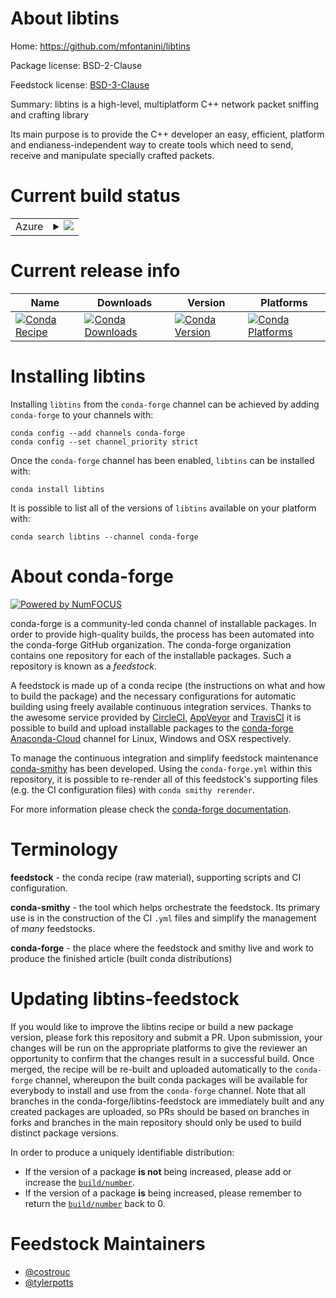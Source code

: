 About libtins
=============

Home: https://github.com/mfontanini/libtins

Package license: BSD-2-Clause

Feedstock license: [BSD-3-Clause](https://github.com/conda-forge/libtins-feedstock/blob/master/LICENSE.txt)

Summary: libtins is a high-level, multiplatform C++ network packet sniffing and crafting library

Its main purpose is to provide the C++ developer an easy,
efficient, platform and endianess-independent way to create tools
which need to send, receive and manipulate specially crafted
packets.


Current build status
====================


<table>
    
  <tr>
    <td>Azure</td>
    <td>
      <details>
        <summary>
          <a href="https://dev.azure.com/conda-forge/feedstock-builds/_build/latest?definitionId=13316&branchName=master">
            <img src="https://dev.azure.com/conda-forge/feedstock-builds/_apis/build/status/libtins-feedstock?branchName=master">
          </a>
        </summary>
        <table>
          <thead><tr><th>Variant</th><th>Status</th></tr></thead>
          <tbody><tr>
              <td>linux_64</td>
              <td>
                <a href="https://dev.azure.com/conda-forge/feedstock-builds/_build/latest?definitionId=13316&branchName=master">
                  <img src="https://dev.azure.com/conda-forge/feedstock-builds/_apis/build/status/libtins-feedstock?branchName=master&jobName=linux&configuration=linux_64_" alt="variant">
                </a>
              </td>
            </tr><tr>
              <td>osx_64_openssl1.1.1</td>
              <td>
                <a href="https://dev.azure.com/conda-forge/feedstock-builds/_build/latest?definitionId=13316&branchName=master">
                  <img src="https://dev.azure.com/conda-forge/feedstock-builds/_apis/build/status/libtins-feedstock?branchName=master&jobName=osx&configuration=osx_64_openssl1.1.1" alt="variant">
                </a>
              </td>
            </tr><tr>
              <td>osx_64_openssl3</td>
              <td>
                <a href="https://dev.azure.com/conda-forge/feedstock-builds/_build/latest?definitionId=13316&branchName=master">
                  <img src="https://dev.azure.com/conda-forge/feedstock-builds/_apis/build/status/libtins-feedstock?branchName=master&jobName=osx&configuration=osx_64_openssl3" alt="variant">
                </a>
              </td>
            </tr><tr>
              <td>win_64</td>
              <td>
                <a href="https://dev.azure.com/conda-forge/feedstock-builds/_build/latest?definitionId=13316&branchName=master">
                  <img src="https://dev.azure.com/conda-forge/feedstock-builds/_apis/build/status/libtins-feedstock?branchName=master&jobName=win&configuration=win_64_" alt="variant">
                </a>
              </td>
            </tr>
          </tbody>
        </table>
      </details>
    </td>
  </tr>
</table>

Current release info
====================

| Name | Downloads | Version | Platforms |
| --- | --- | --- | --- |
| [![Conda Recipe](https://img.shields.io/badge/recipe-libtins-green.svg)](https://anaconda.org/conda-forge/libtins) | [![Conda Downloads](https://img.shields.io/conda/dn/conda-forge/libtins.svg)](https://anaconda.org/conda-forge/libtins) | [![Conda Version](https://img.shields.io/conda/vn/conda-forge/libtins.svg)](https://anaconda.org/conda-forge/libtins) | [![Conda Platforms](https://img.shields.io/conda/pn/conda-forge/libtins.svg)](https://anaconda.org/conda-forge/libtins) |

Installing libtins
==================

Installing `libtins` from the `conda-forge` channel can be achieved by adding `conda-forge` to your channels with:

```
conda config --add channels conda-forge
conda config --set channel_priority strict
```

Once the `conda-forge` channel has been enabled, `libtins` can be installed with:

```
conda install libtins
```

It is possible to list all of the versions of `libtins` available on your platform with:

```
conda search libtins --channel conda-forge
```


About conda-forge
=================

[![Powered by NumFOCUS](https://img.shields.io/badge/powered%20by-NumFOCUS-orange.svg?style=flat&colorA=E1523D&colorB=007D8A)](http://numfocus.org)

conda-forge is a community-led conda channel of installable packages.
In order to provide high-quality builds, the process has been automated into the
conda-forge GitHub organization. The conda-forge organization contains one repository
for each of the installable packages. Such a repository is known as a *feedstock*.

A feedstock is made up of a conda recipe (the instructions on what and how to build
the package) and the necessary configurations for automatic building using freely
available continuous integration services. Thanks to the awesome service provided by
[CircleCI](https://circleci.com/), [AppVeyor](https://www.appveyor.com/)
and [TravisCI](https://travis-ci.com/) it is possible to build and upload installable
packages to the [conda-forge](https://anaconda.org/conda-forge)
[Anaconda-Cloud](https://anaconda.org/) channel for Linux, Windows and OSX respectively.

To manage the continuous integration and simplify feedstock maintenance
[conda-smithy](https://github.com/conda-forge/conda-smithy) has been developed.
Using the ``conda-forge.yml`` within this repository, it is possible to re-render all of
this feedstock's supporting files (e.g. the CI configuration files) with ``conda smithy rerender``.

For more information please check the [conda-forge documentation](https://conda-forge.org/docs/).

Terminology
===========

**feedstock** - the conda recipe (raw material), supporting scripts and CI configuration.

**conda-smithy** - the tool which helps orchestrate the feedstock.
                   Its primary use is in the construction of the CI ``.yml`` files
                   and simplify the management of *many* feedstocks.

**conda-forge** - the place where the feedstock and smithy live and work to
                  produce the finished article (built conda distributions)


Updating libtins-feedstock
==========================

If you would like to improve the libtins recipe or build a new
package version, please fork this repository and submit a PR. Upon submission,
your changes will be run on the appropriate platforms to give the reviewer an
opportunity to confirm that the changes result in a successful build. Once
merged, the recipe will be re-built and uploaded automatically to the
`conda-forge` channel, whereupon the built conda packages will be available for
everybody to install and use from the `conda-forge` channel.
Note that all branches in the conda-forge/libtins-feedstock are
immediately built and any created packages are uploaded, so PRs should be based
on branches in forks and branches in the main repository should only be used to
build distinct package versions.

In order to produce a uniquely identifiable distribution:
 * If the version of a package **is not** being increased, please add or increase
   the [``build/number``](https://docs.conda.io/projects/conda-build/en/latest/resources/define-metadata.html#build-number-and-string).
 * If the version of a package **is** being increased, please remember to return
   the [``build/number``](https://docs.conda.io/projects/conda-build/en/latest/resources/define-metadata.html#build-number-and-string)
   back to 0.

Feedstock Maintainers
=====================

* [@costrouc](https://github.com/costrouc/)
* [@tylerpotts](https://github.com/tylerpotts/)

